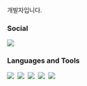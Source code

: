 
개발자입니다.


### Social
<p>
  <a href="https://soojae.tistory.com/" target="_blank">
   <img src="https://img.shields.io/badge/Blog-E8E8E8?style=flat-square&logo=Buefy&logoColor=black"/>
  </a>
</p>

### Languages and Tools

<p> 
  <img src="https://img.shields.io/badge/Spring-#6DB33F?style=flat-square&logo=Spring&logoColor=white"/>&nbsp;
  <img src="https://img.shields.io/badge/React-20232a?style=flat-square&logo=React&logoColor=61dafb"/>&nbsp;
  <img src="https://img.shields.io/badge/Angular-DD0031?style=flat-square&logo=Angular&logoColor=whitehite"/>&nbsp;
  <img src="https://img.shields.io/badge/NestJS-E0234E?style=flat-square&logo=nestJS&logoColor=white"/>&nbsp;
  <img src="https://img.shields.io/badge/ReactiveX-B7178C?style=flat-square&logo=ReactiveX&logoColor=white"/>&nbsp;
</p>

